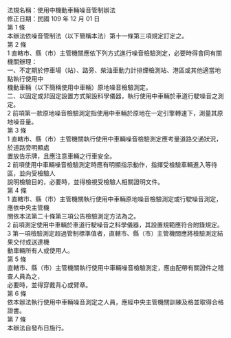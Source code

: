 法規名稱：使用中機動車輛噪音管制辦法  
修正日期：民國 109 年 12 月 01 日  
第 1 條  
本辦法依噪音管制法（以下簡稱本法）第十一條第三項規定訂定之。  
第 2 條  
1 直轄市、縣（市）主管機關應依下列方式進行噪音檢驗測定，必要時得會同有關機關辦理：  
一、不定期於停車場（站）、路旁、柴油車動力計排煙檢測站、港區或其他適當地點執行使用中  
機動車輛（以下簡稱使用中車輛）原地噪音檢驗測定。  
二、以固定或非固定設置方式架設科學儀器，執行使用中車輛於車道行駛噪音之測定。  
2 前項第一款原地噪音檢驗測定指使用中車輛於原地在一定引擎轉速下，測量其原地噪音量。  
第 3 條  
1 直轄市、縣（市）主管機關執行使用中車輛噪音檢驗測定應考量道路交通狀況，於道路旁明顯處  
置放告示牌，且應注意車輛之行車安全。  
2 前項使用中車輛噪音檢驗測定時應有明顯指示動作，指揮受檢驗車輛進入等待區，並向受檢驗人  
說明檢驗目的，必要時，並得檢視受檢驗人相關證明文件。  
第 4 條  
1 直轄市、縣（市）主管機關執行使用中車輛原地噪音檢驗測定或行駛噪音測定，應依中央主管機  
關依本法第二十條第三項公告檢驗測定方法為之。  
2 前項測定使用中車輛於車道行駛噪音之科學儀器，其設置規範應符合附錄規定。  
3 第一項檢驗測定超過管制標準值者，直轄市、縣（市）主管機關應將檢驗測定結果交付或送達機  
動車輛所有人或使用人。  
第 5 條  
直轄市、縣（市）主管機關執行使用中車輛噪音檢驗測定，應由配帶有關證件之稽查人員為之，  
必要時，並得穿戴背心或臂章。  
第 6 條  
依本辦法執行使用中車輛噪音測定之人員，應經中央主管機關訓練及格並取得合格證書。  
第 7 條  
本辦法自發布日施行。  


